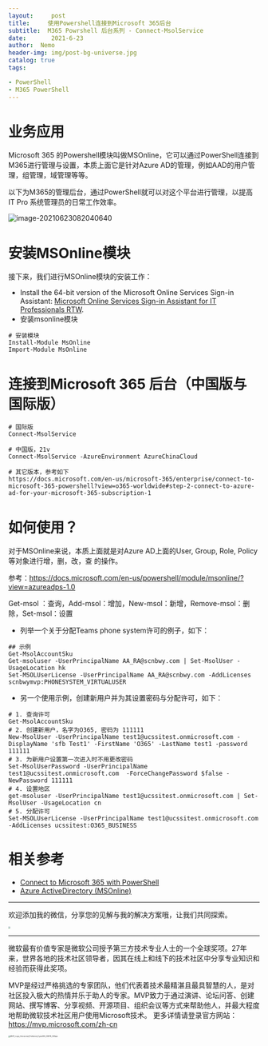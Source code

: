 ```yaml
---
layout:     post
title:     使用Powershell连接到Microsoft 365后台
subtitle:  M365 Powrshell 后台系列 - Connect-MsolService
date:       2021-6-23
author:  Nemo
header-img: img/post-bg-universe.jpg
catalog: true
tags:

- PowerShell
- M365 PowerShell
---
```


# 业务应用

Microsoft 365 的Powershell模块叫做MSOnline，它可以通过PowerShell连接到M365进行管理与设置，本质上面它是针对Azure AD的管理，例如AAD的用户管理，组管理，域管理等等。

以下为M365的管理后台，通过PowerShell就可以对这个平台进行管理，以提高 IT Pro 系统管理员的日常工作效率。

![image-20210623082040640](https://cdn.jsdelivr.net/gh/kristofftan/kristofftan.github.io/img/image-20210623082040640.png)

# 安装MSOnline模块

接下来，我们进行MSOnline模块的安装工作：

- Install the 64-bit version of the Microsoft Online Services Sign-in Assistant: [Microsoft Online Services Sign-in Assistant for IT Professionals RTW](https://download.microsoft.com/download/7/1/E/71EF1D05-A42C-4A1F-8162-96494B5E615C/msoidcli_32bit.msi).
- 安装msonline模块

```
# 安装模块
Install-Module MsOnline
Import-Module MsOnline
```

# 连接到Microsoft 365 后台（中国版与国际版）

```
# 国际版
Connect-MsolService

# 中国版，21v
Connect-MsolService -AzureEnvironment AzureChinaCloud

# 其它版本，参考如下
https://docs.microsoft.com/en-us/microsoft-365/enterprise/connect-to-microsoft-365-powershell?view=o365-worldwide#step-2-connect-to-azure-ad-for-your-microsoft-365-subscription-1
```

# 如何使用？

对于MSOnline来说，本质上面就是对Azure AD上面的User, Group, Role, Policy等对象进行增，删，改，查 的操作。

参考：https://docs.microsoft.com/en-us/powershell/module/msonline/?view=azureadps-1.0

Get-msol ：查询，Add-msol：增加，New-msol：新增，Remove-msol：删除，Set-msol：设置

- 列举一个关于分配Teams phone system许可的例子，如下：

```
## 示例
Get-MsolAccountSku
Get-msoluser -UserPrincipalName AA_RA@scnbwy.com | Set-MsolUser -UsageLocation hk
Set-MSOLUserLicense -UserPrincipalName AA_RA@scnbwy.com -AddLicenses scnbwymvp:PHONESYSTEM_VIRTUALUSER 

```

- 另一个使用示例，创建新用户并为其设置密码与分配许可，如下：

```
# 1. 查询许可
Get-MsolAccountSku
# 2. 创建新用户，名字为O365, 密码为 111111
New-MsolUser -UserPrincipalName test1@ucssitest.onmicrosoft.com -DisplayName 'sfb Test1' -FirstName 'O365' -LastName test1 -password 111111
# 3. 为新用户设置第一次进入时不用更改密码
Set-MsolUserPassword -UserPrincipalName test1@ucssitest.onmicrosoft.com  -ForceChangePassword $false -NewPassword 111111
# 4. 设置地区
get-msoluser -UserPrincipalName test1@ucssitest.onmicrosoft.com | Set-MsolUser -UsageLocation cn
# 5. 分配许可
Set-MSOLUserLicense -UserPrincipalName test1@ucssitest.onmicrosoft.com -AddLicenses ucssitest:O365_BUSINESS

```

# 相关参考

- [Connect to Microsoft 365 with PowerShell](https://docs.microsoft.com/en-us/microsoft-365/enterprise/connect-to-microsoft-365-powershell?view=o365-worldwide)
- [Azure ActiveDirectory (MSOnline)](https://docs.microsoft.com/en-us/powershell/azure/active-directory/overview?view=azureadps-1.0&preserve_view=true)

------

欢迎添加我的微信，分享您的见解与我的解决方案哦，让我们共同探索。

<img src="https://cdn.jsdelivr.net/gh/tangx007/tangx007.github.io/img/nemo-qrcode.jpg" style="zoom:25%;" />

------

微软最有价值专家是微软公司授予第三方技术专业人士的一个全球奖项。27年来，世界各地的技术社区领导者，因其在线上和线下的技术社区中分享专业知识和经验而获得此奖项。

MVP是经过严格挑选的专家团队，他们代表着技术最精湛且最具智慧的人，是对社区投入极大的热情并乐于助人的专家。MVP致力于通过演讲、论坛问答、创建网站、撰写博客、分享视频、开源项目、组织会议等方式来帮助他人，并最大程度地帮助微软技术社区用户使用Microsoft技术。
更多详情请登录官方网站：https://mvp.microsoft.com/zh-cn

<img src="https://cdn.jsdelivr.net/gh/kristofftan/kristofftan.github.io/img/MVP_Logo_Horizontal_Preferred_Cyan300_CMYK_300ppi.png" alt="MVP_Logo_Horizontal_Preferred_Cyan300_CMYK_300ppi" style="zoom: 25%;" />

